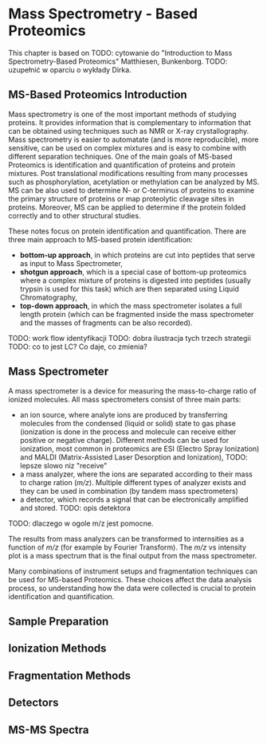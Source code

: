 # Mass Spectrometry - Based Proteomics

This chapter is based on TODO: cytowanie do "Introduction to Mass Spectrometry-Based Proteomics" Matthiesen, Bunkenborg.
TODO: uzupełnić w oparciu o wykłady Dirka.

## MS-Based Proteomics Introduction

Mass spectrometry is one of the most important methods of studying proteins. 
It provides information that is complementary to information that can be obtained using techniques such as NMR or X-ray crystallography. 
Mass spectrometry is easier to automatate (and is more reproducible), more sensitive, can be used on complex mixtures and is easy to combine with different separation techniques. 
One of the main goals of MS-based Proteomics is identification and quantification of proteins and protein mixtures.
Post translational modifications resulting from many processes such as phosphorylation, acetylation or methylation can be analyzed by MS.
MS can be also used to determine N- or C-terminus of proteins to examine the primary structure of proteins or map proteolytic cleavage sites in proteins.
Moreover, MS can be applied to determine if the protein folded correctly and to other structural studies.

These notes focus on protein identification and quantification. 
There are three main approach to MS-based protein identification:

  - **bottom-up approach**, in which proteins are cut into peptides that serve as input to Mass Spectrometer,
  - **shotgun approach**, which is a special case of bottom-up proteomics where a complex mixture of proteins is digested into peptides (usually trypsin is used for this task) which are then separated using Liquid Chromatography,
  - **top-down approach**, in which the mass spectrometer isolates a full length protein (which can be fragmented inside the mass spectrometer and the masses of fragments can be also recorded).
 
TODO: work flow identyfikacji 
TODO: dobra ilustracja tych trzech strategii
TODO: co to jest LC? Co daje, co zmienia?

## Mass Spectrometer

A mass spectrometer is a device for measuring the mass-to-charge ratio of ionized molecules. 
All mass spectrometers consist of three main parts:
  - an ion source, where analyte ions are produced by transferring molecules from the condensed (liquid or solid) state to gas phase (ionization is done in the process and molecule can receive either positive or negative charge). Different methods can be used for ionization, most common in proteomics are ESI (Electro Spray Ionization) and MALDI (Matrix-Assisted Laser Desorption and Ionization),
  TODO: lepsze slowo niz "receive"
  - a mass analyzer, where the ions are separated according to their mass to charge ration (_m/z_). Multiple different types of analyzer exists and they can be used in combination (by tandem mass spectrometers)
  - a detector, which records a signal that can be electronically amplified and stored.
  TODO: opis detektora

TODO: dlaczego w ogole m/z jest pomocne.

The results from mass analyzers can be transformed to internsities as a function of _m/z_ (for example by Fourier Transform). The _m/z_ vs intensity plot is a mass spectrum that is the final output from the mass spectrometer.

Many combinations of instrument setups and fragmentation techniques can be used for MS-based Proteomics.
These choices affect the data analysis process, so understanding how the data were collected is crucial to protein identification and quantification.


## Sample Preparation


## Ionization Methods


## Fragmentation Methods


## Detectors


## MS-MS Spectra

